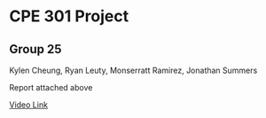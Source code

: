 # CPE 301 Project
## Group 25
Kylen Cheung, Ryan Leuty, Monserratt Ramirez, Jonathan Summers

Report attached above

[Video Link](https://github.com/1107-Cheung-Kylen/CPE-301-Final-Project/tree/main)
